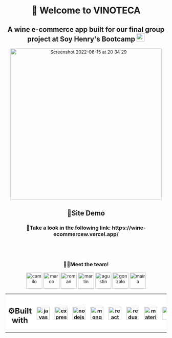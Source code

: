 

<h1 align="center">🍷 Welcome to VINOTECA</h1>
<h2 align="center">A wine e-commerce app built for our final group project at Soy Henry's Bootcamp <a href='https://www.soyhenry.com/' target="_blank" rel="noreferrer" text='go to soyHenry'><img width="25" height="25" src='https://user-images.githubusercontent.com/86882630/174009890-4daeb2e8-054f-49b5-909f-67789a6b6e03.jpeg'/></a></h2>


 
<p align="center"><img width="472" alt="Screenshot 2022-06-15 at 20 34 29" src="https://user-images.githubusercontent.com/86882630/173900999-a35a99b9-6134-434e-867b-23d2b59723b3.png"></p>



<h2 align="center">🚀Site Demo</h2> 
<h3 align="center">📲Take a look in the following link: https://wine-ecommercew.vercel.app/</h3>

</br>


<table align="center" style="background-color:#FFFFFF">
<tr style="background-color:#FFFFFF">

<th><h2>⚙Built with </h2></th>

<th><img align="center" alt="javascript" width="40" height="40" src="https://user-images.githubusercontent.com/86882630/173864252-6fab4ba3-38cc-4ecf-a948-cbf84367feb9.svg"/></th> 
<th><img align="center" alt="express" width="40" height="40" background='white' src="https://user-images.githubusercontent.com/86882630/174008427-01e86351-8228-448c-901f-119f4ff8099f.svg"/></th>
 <th><img align="center" alt="nodejs" width="40" height="40" src="https://user-images.githubusercontent.com/86882630/173864575-3201ee72-d00e-44ba-9425-cf08d251c1c2.svg"/></th>
 <th><img align="center" alt="mongodb" width="40" height="40" src="https://user-images.githubusercontent.com/86882630/173864331-d0dd7419-7614-4d42-971c-02b420991451.svg"/></th>
 <th><img align="center" alt="react" width="40" height="40" src="https://user-images.githubusercontent.com/86882630/173864477-2a2ede98-60c3-4002-9ef0-24a6161c70b4.svg"/></th>
 <th><img align="center" alt="redux" width="40" height="40" src="https://user-images.githubusercontent.com/86882630/173864516-ee3498ac-9733-4e0e-8f1c-c0c2311fe73f.svg"/></th>
 <th><img align="center" alt="materialui" width="40" height="40" src="https://user-images.githubusercontent.com/86882630/173864668-569a7a14-8525-497d-a365-92f913e70a7f.svg"/></th>
 <th><img align="center"alt="css" width="40" height="40" src="https://user-images.githubusercontent.com/86882630/173864635-2c02e6a7-1409-45a9-b92f-e81729e93721.svg"/></th>
 <th><img align="center" alt="npm" width="40" height="40" src="https://user-images.githubusercontent.com/86882630/173864698-025a2b98-6152-4d7d-8d76-f84e0c5634d7.svg"/></th>
 <th><img align="center" alt="postman" width="40" height="40" src="https://user-images.githubusercontent.com/86882630/173864726-bbefc845-d7e2-464e-8cf1-bdcee40dcffb.svg"/></th>
</tr>

</br>

<h3 align="center">🧑‍💻Meet the team!</h3>
<p align="center"> 
<a href='https://github.com/c4miloarriagada' target="_blank" rel="noreferrer"><img align="center" alt="camilo" width="50" height="50" src="https://avatars.githubusercontent.com/u/95378920?v=4"/></a>
<a href='https://github.com/MarcoLopezf' target="_blank" rel="noreferrer"><img align="center" alt="marco" width="50" height="50" src="https://avatars.githubusercontent.com/u/95639496?v=4"/></a>
<a href='https://github.com/RomaGarcia' target="_blank" rel="noreferrer"><img align="center" alt="roman" width="50" height="50"  src="https://avatars.githubusercontent.com/u/97261206?v=4"/></a>
<a href='https://github.com/MartinNicolasRusso' target="_blank" rel="noreferrer"><img align="center" alt="martin" width="50" height="50" src="https://avatars.githubusercontent.com/u/97547435?v=4"/></a>
<a href='https://github.com/Agustin2214' target="_blank" rel="noreferrer"><img align="center" alt="agustin" width="50" height="50" src="https://avatars.githubusercontent.com/u/97566586?v=4"/></a>
<a href='https://github.com/gxwgonza' target="_blank" rel="noreferrer"><img align="center" alt="gonzalo" width="50" height="50" src="https://avatars.githubusercontent.com/u/97595427?v=4"/></a>
<a href='https://github.com/MaiBP' target="_blank" rel="noreferrer"><img align="center" alt="maira" width="50" height="50" src="https://avatars.githubusercontent.com/u/86882630?v=4"/></a></p>
